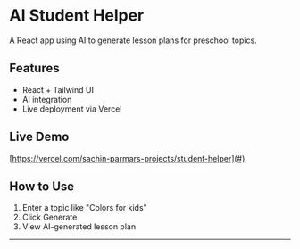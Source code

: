 # AI Student Helper

A React app using AI to generate lesson plans for preschool topics.

## Features

- React + Tailwind UI
- AI integration
- Live deployment via Vercel

## Live Demo

[https://vercel.com/sachin-parmars-projects/student-helper](#)

## How to Use

1. Enter a topic like "Colors for kids"
2. Click Generate
3. View AI-generated lesson plan

---
